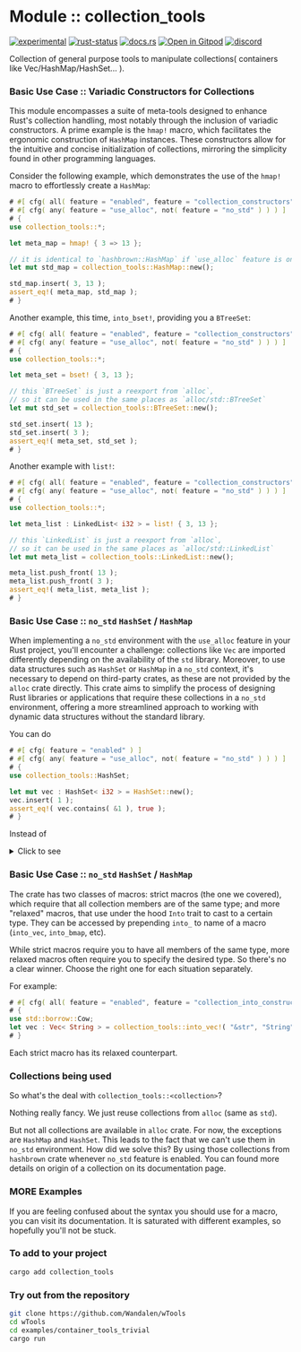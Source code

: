 <!-- {{# generate.module_header{} #}} -->

# Module :: collection_tools
<!--{ generate.module_header.start() }-->
 [![experimental](https://raster.shields.io/static/v1?label=&message=experimental&color=orange)](https://github.com/emersion/stability-badges#experimental) [![rust-status](https://github.com/Wandalen/wTools/actions/workflows/module_collection_tools_push.yml/badge.svg)](https://github.com/Wandalen/wTools/actions/workflows/module_collection_tools_push.yml) [![docs.rs](https://img.shields.io/docsrs/collection_tools?color=e3e8f0&logo=docs.rs)](https://docs.rs/collection_tools) [![Open in Gitpod](https://raster.shields.io/static/v1?label=try&message=online&color=eee&logo=gitpod&logoColor=eee)](https://gitpod.io/#RUN_PATH=.,SAMPLE_FILE=module%2Fcore%2Fcollection_tools%2Fexamples%2Fcollection_tools_trivial.rs,RUN_POSTFIX=--example%20collection_tools_trivial/https://github.com/Wandalen/wTools) [![discord](https://img.shields.io/discord/872391416519737405?color=eee&logo=discord&logoColor=eee&label=ask)](https://discord.gg/m3YfbXpUUY)
<!--{ generate.module_header.end }-->

Collection of general purpose tools to manipulate collections( containers like Vec/HashMap/HashSet... ).

### Basic Use Case :: Variadic Constructors for Collections

This module encompasses a suite of meta-tools designed to enhance Rust's collection handling, most notably through the inclusion of variadic constructors. A prime example is the `hmap!` macro, which facilitates the ergonomic construction of `HashMap` instances. These constructors allow for the intuitive and concise initialization of collections, mirroring the simplicity found in other programming languages.

Consider the following example, which demonstrates the use of the `hmap!` macro to effortlessly create a `HashMap`:

```rust
# #[ cfg( all( feature = "enabled", feature = "collection_constructors" ) ) ]
# #[ cfg( any( feature = "use_alloc", not( feature = "no_std" ) ) ) ]
# {
use collection_tools::*;

let meta_map = hmap! { 3 => 13 };

// it is identical to `hashbrown::HashMap` if `use_alloc` feature is on, otherwise `std::collections::HashMap`
let mut std_map = collection_tools::HashMap::new();

std_map.insert( 3, 13 );
assert_eq!( meta_map, std_map );
# }
```

Another example, this time, `into_bset!`, providing you a `BTreeSet`:

```rust
# #[ cfg( all( feature = "enabled", feature = "collection_constructors" ) ) ]
# #[ cfg( any( feature = "use_alloc", not( feature = "no_std" ) ) ) ]
# {
use collection_tools::*;

let meta_set = bset! { 3, 13 };

// this `BTreeSet` is just a reexport from `alloc`,
// so it can be used in the same places as `alloc/std::BTreeSet`
let mut std_set = collection_tools::BTreeSet::new();

std_set.insert( 13 );
std_set.insert( 3 );
assert_eq!( meta_set, std_set );
# }
```

Another example with `list!`:

```rust
# #[ cfg( all( feature = "enabled", feature = "collection_constructors" ) ) ]
# #[ cfg( any( feature = "use_alloc", not( feature = "no_std" ) ) ) ]
# {
use collection_tools::*;

let meta_list : LinkedList< i32 > = list! { 3, 13 };

// this `LinkedList` is just a reexport from `alloc`,
// so it can be used in the same places as `alloc/std::LinkedList`
let mut meta_list = collection_tools::LinkedList::new();

meta_list.push_front( 13 );
meta_list.push_front( 3 );
assert_eq!( meta_list, meta_list );
# }
```

### Basic Use Case :: `no_std` `HashSet` / `HashMap`

When implementing a `no_std` environment with the `use_alloc` feature in your Rust project, you'll encounter a challenge: collections like `Vec` are imported differently depending on the availability of the `std` library. Moreover, to use data structures such as `HashSet` or `HashMap` in a `no_std` context, it's necessary to depend on third-party crates, as these are not provided by the `alloc` crate directly. This crate aims to simplify the process of designing Rust libraries or applications that require these collections in a `no_std` environment, offering a more streamlined approach to working with dynamic data structures without the standard library.

You can do

<!-- // zzz : aaa : rid of `#[ cfg( not( feature = "use_alloc" ) ) ]` -- Rid of by not relying on std -->
```rust
# #[ cfg( feature = "enabled" ) ]
# #[ cfg( any( feature = "use_alloc", not( feature = "no_std" ) ) ) ]
# {
use collection_tools::HashSet;

let mut vec : HashSet< i32 > = HashSet::new();
vec.insert( 1 );
assert_eq!( vec.contains( &1 ), true );
# }
```

Instead of

<details>
<summary>Click to see</summary>

```rust
# #[ cfg( all( feature = "enabled", feature = "collection_std" ) ) ]
# #[ cfg( any( feature = "use_alloc", not( feature = "no_std" ) ) ) ]
# {

#[ cfg( feature = "use_alloc" ) ]
use hashbrown::HashSet; // a `no_std` replacement for `HashSet`
#[ cfg( not( feature = "no_std" ) ) ]
use std::collections::HashSet;

let mut vec : HashSet< i32 > = HashSet::new();
vec.insert( 1 );
assert_eq!( vec.contains( &1 ), true );

# }
```

</details>

### Basic Use Case :: `no_std` `HashSet` / `HashMap`

The crate has two classes of macros: strict macros (the one we covered), which require that all collection members are of the same type; and more "relaxed" macros, that use under the hood `Into` trait to cast to a certain type. They can be accessed by prepending `into_` to name of a macro (`into_vec`, `into_bmap`, etc).

While strict macros require you to have all members of the same type, more relaxed macros often require you to specify the desired type. So there's no a clear winner. Choose the right one for each situation separately.

For example:
```rust
# #[ cfg( all( feature = "enabled", feature = "collection_into_constructors", any( not( feature = "no_std" ), feature = "use_alloc" ) ) ) ]
# {
use std::borrow::Cow;
let vec : Vec< String > = collection_tools::into_vec!( "&str", "String".to_string(), Cow::from( "Cow" ) );
# }
```

Each strict macro has its relaxed counterpart.

### Collections being used

So what's the deal with `collection_tools::<collection>`?

Nothing really fancy. We just reuse collections from `alloc` (same as `std`).

But not all collections are available in `alloc` crate. For now, the exceptions are `HashMap` and `HashSet`. This leads to the fact that we can't use them in `no_std` environment. How did we solve this? By using those collections from `hashbrown` crate whenever `no_std` feature is enabled. You can found more details on origin of a collection on its documentation page.

### MORE Examples

If you are feeling confused about the syntax you should use for a macro, you can visit its documentation. It is saturated with different examples, so hopefully you'll not be stuck.

### To add to your project

```sh
cargo add collection_tools
```

### Try out from the repository

```sh
git clone https://github.com/Wandalen/wTools
cd wTools
cd examples/container_tools_trivial
cargo run
```
